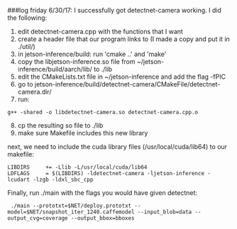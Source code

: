 ###log friday 6/30/17:
I successfully got detectnet-camera working. I did the following:
1. edit detectnet-camera.cpp with the functions that I want
2. create a header file that our program links to (I made a copy and put it in ./util/)
3. in jetson-inference/build: run 'cmake ..' and 'make'
4. copy the libjetson-inference.so file from ~/jetson-inference/build/aarch/lib/ to ./lib
5. edit the CMakeLists.txt file in ~/jetson-inference and add the flag -fPIC
6. go to jetson-inference/build/detectnet-camera/CMakeFile/detectnet-camera.dir/
7. run: 
```
g++ -shared -o libdetectnet-camera.so detectnet-camera.cpp.o
```
8. cp the resulting so file to ./lib
9. make sure Makefile includes this new library

next, we need to include the cuda library files (/usr/local/cuda/lib64) to our makefile:
```
LIBDIRS     += -Llib -L/usr/local/cuda/lib64
LDFLAGS     = $(LIBDIRS) -ldetectnet-camera -ljetson-inference -lcudart -lzgb -ldxl_sbc_cpp
```
Finally, run ./main with the flags you would have given detectnet:
```
 ./main --prototxt=$NET/deploy.prototxt --model=$NET/snapshot_iter_1240.caffemodel --input_blob=data --output_cvg=coverage --output_bbox=bboxes
```
